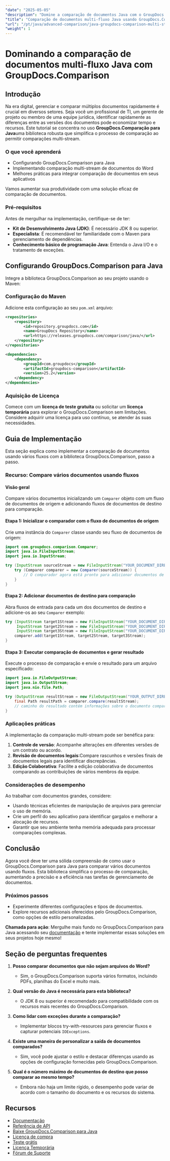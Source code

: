 ```yaml
---
"date": "2025-05-05"
"description": "Domine a comparação de documentos Java com o GroupDocs.Comparison. Aprenda a comparar vários documentos de forma eficiente usando fluxos para aumentar a produtividade."
"title": "Comparação de documentos multi-fluxo Java usando GroupDocs.Comparison - Um guia abrangente"
"url": "/pt/java/advanced-comparison/java-groupdocs-comparison-multi-stream-document-guide/"
"weight": 1
---
```


# Dominando a comparação de documentos multi-fluxo Java com GroupDocs.Comparison

## Introdução

Na era digital, gerenciar e comparar múltiplos documentos rapidamente é crucial em diversos setores. Seja você um profissional de TI, um gerente de projeto ou membro de uma equipe jurídica, identificar rapidamente as diferenças entre as versões dos documentos pode economizar tempo e recursos. Este tutorial se concentra no uso **GroupDocs.Comparação para Java**uma biblioteca robusta que simplifica o processo de comparação ao permitir comparações multi-stream.

### O que você aprenderá
- Configurando GroupDocs.Comparison para Java
- Implementando comparação multi-stream de documentos do Word
- Melhores práticas para integrar comparação de documentos em seus aplicativos

Vamos aumentar sua produtividade com uma solução eficaz de comparação de documentos.

### Pré-requisitos

Antes de mergulhar na implementação, certifique-se de ter:
- **Kit de Desenvolvimento Java (JDK)**: É necessário JDK 8 ou superior.
- **Especialista**: É recomendável ter familiaridade com o Maven para gerenciamento de dependências.
- **Conhecimento básico de programação Java**: Entenda o Java I/O e o tratamento de exceções.

## Configurando GroupDocs.Comparison para Java

Integre a biblioteca GroupDocs.Comparison ao seu projeto usando o Maven:

### Configuração do Maven
Adicione esta configuração ao seu `pom.xml` arquivo:

```xml
<repositories>
    <repository>
        <id>repository.groupdocs.com</id>
        <name>GroupDocs Repository</name>
        <url>https://releases.groupdocs.com/comparison/java/</url>
    </repository>
</repositories>

<dependencies>
    <dependency>
        <groupId>com.groupdocs</groupId>
        <artifactId>groupdocs-comparison</artifactId>
        <version>25.2</version>
    </dependency>
</dependencies>
```

### Aquisição de Licença
Comece com um **licença de teste gratuita** ou solicitar um **licença temporária** para explorar o GroupDocs.Comparison sem limitações. Considere adquirir uma licença para uso contínuo, se atender às suas necessidades.

## Guia de Implementação

Esta seção explica como implementar a comparação de documentos usando vários fluxos com a biblioteca GroupDocs.Comparison, passo a passo.

### Recurso: Compare vários documentos usando fluxos

#### Visão geral
Compare vários documentos inicializando um `Comparer` objeto com um fluxo de documentos de origem e adicionando fluxos de documentos de destino para comparação.

#### Etapa 1: Inicializar o comparador com o fluxo de documentos de origem
Crie uma instância do `Comparer` classe usando seu fluxo de documentos de origem:

```java
import com.groupdocs.comparison.Comparer;
import java.io.FileInputStream;
import java.io.InputStream;

try (InputStream sourceStream = new FileInputStream("YOUR_DOCUMENT_DIRECTORY/SOURCE_WORD")) {
    try (Comparer comparer = new Comparer(sourceStream)) {
        // O comparador agora está pronto para adicionar documentos de destino.
    }
}
```

#### Etapa 2: Adicionar documentos de destino para comparação
Abra fluxos de entrada para cada um dos documentos de destino e adicione-os ao seu `Comparer` exemplo:

```java
try (InputStream target1Stream = new FileInputStream("YOUR_DOCUMENT_DIRECTORY/TARGET1_WORD"),
     InputStream target2Stream = new FileInputStream("YOUR_DOCUMENT_DIRECTORY/TARGET2_WORD"),
     InputStream target3Stream = new FileInputStream("YOUR_DOCUMENT_DIRECTORY/TARGET3_WORD")) {
    comparer.add(target1Stream, target2Stream, target3Stream);
}
```

#### Etapa 3: Executar comparação de documentos e gerar resultado
Execute o processo de comparação e envie o resultado para um arquivo especificado:

```java
import java.io.FileOutputStream;
import java.io.OutputStream;
import java.nio.file.Path;

try (OutputStream resultStream = new FileOutputStream("YOUR_OUTPUT_DIRECTORY/CompareMultipleDocumentsResult")) {
    final Path resultPath = comparer.compare(resultStream);
    // caminho do resultado contém informações sobre o documento comparado.
}
```

### Aplicações práticas

A implementação da comparação multi-stream pode ser benéfica para:
1. **Controle de versão**: Acompanhe alterações em diferentes versões de um contrato ou acordo.
2. **Revisão de documentos legais**:Compare rascunhos e versões finais de documentos legais para identificar discrepâncias.
3. **Edição Colaborativa**: Facilite a edição colaborativa de documentos comparando as contribuições de vários membros da equipe.

### Considerações de desempenho
Ao trabalhar com documentos grandes, considere:
- Usando técnicas eficientes de manipulação de arquivos para gerenciar o uso de memória.
- Crie um perfil do seu aplicativo para identificar gargalos e melhorar a alocação de recursos.
- Garantir que seu ambiente tenha memória adequada para processar comparações complexas.

## Conclusão

Agora você deve ter uma sólida compreensão de como usar o GroupDocs.Comparison para Java para comparar vários documentos usando fluxos. Esta biblioteca simplifica o processo de comparação, aumentando a precisão e a eficiência nas tarefas de gerenciamento de documentos.

### Próximos passos
- Experimente diferentes configurações e tipos de documentos.
- Explore recursos adicionais oferecidos pelo GroupDocs.Comparison, como opções de estilo personalizadas.

**Chamada para ação**: Mergulhe mais fundo no GroupDocs.Comparison para Java acessando seu [documentação](https://docs.groupdocs.com/comparison/java/) e tente implementar essas soluções em seus projetos hoje mesmo!

## Seção de perguntas frequentes

1. **Posso comparar documentos que não sejam arquivos do Word?**
   - Sim, o GroupDocs.Comparison suporta vários formatos, incluindo PDFs, planilhas do Excel e muito mais.

2. **Qual versão do Java é necessária para esta biblioteca?**
   - O JDK 8 ou superior é recomendado para compatibilidade com os recursos mais recentes do GroupDocs.Comparison.

3. **Como lidar com exceções durante a comparação?**
   - Implementar blocos try-with-resources para gerenciar fluxos e capturar potenciais `IOExceptions`.

4. **Existe uma maneira de personalizar a saída de documentos comparados?**
   - Sim, você pode ajustar o estilo e destacar diferenças usando as opções de configuração fornecidas pelo GroupDocs.Comparison.

5. **Qual é o número máximo de documentos de destino que posso comparar ao mesmo tempo?**
   - Embora não haja um limite rígido, o desempenho pode variar de acordo com o tamanho do documento e os recursos do sistema.

## Recursos
- [Documentação](https://docs.groupdocs.com/comparison/java/)
- [Referência de API](https://reference.groupdocs.com/comparison/java/)
- [Baixe GroupDocs.Comparison para Java](https://releases.groupdocs.com/comparison/java/)
- [Licença de compra](https://purchase.groupdocs.com/buy)
- [Teste grátis](https://releases.groupdocs.com/comparison/java/)
- [Licença Temporária](https://purchase.groupdocs.com/temporary-license/)
- [Fórum de Suporte](https://forum.groupdocs.com/c/comparison)